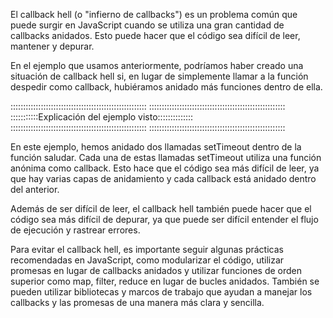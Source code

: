 El callback hell (o "infierno de callbacks") es un problema común que puede surgir en JavaScript cuando se utiliza una gran cantidad de callbacks anidados. Esto puede hacer que el código sea difícil de leer, mantener y depurar.

En el ejemplo que usamos anteriormente, podríamos haber creado una situación de callback hell si, en lugar de simplemente llamar a la función despedir como callback, hubiéramos anidado más funciones dentro de ella.

:::::::::::::::::::::::::::::::::::::::::::::::::::::: :::::::::::::::::::::::::::::::::::::::::::::::::::::: :::::::::::Explicación del ejemplo visto:::::::::::::: :::::::::::::::::::::::::::::::::::::::::::::::::::::: ::::::::::::::::::::::::::::::::::::::::::::::::::::::

En este ejemplo, hemos anidado dos llamadas setTimeout dentro de la función saludar. Cada una de estas llamadas setTimeout utiliza una función anónima como callback. Esto hace que el código sea más difícil de leer, ya que hay varias capas de anidamiento y cada callback está anidado dentro del anterior.

Además de ser difícil de leer, el callback hell también puede hacer que el código sea más difícil de depurar, ya que puede ser difícil entender el flujo de ejecución y rastrear errores.

Para evitar el callback hell, es importante seguir algunas prácticas recomendadas en JavaScript, como modularizar el código, utilizar promesas en lugar de callbacks anidados y utilizar funciones de orden superior como map, filter, reduce en lugar de bucles anidados. También se pueden utilizar bibliotecas y marcos de trabajo que ayudan a manejar los callbacks y las promesas de una manera más clara y sencilla.
